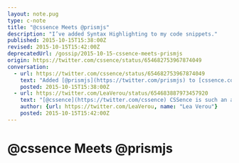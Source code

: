 ```yaml
---
layout: note.pug
type: c-note
title: "@cssence Meets @prismjs"
description: "I’ve added Syntax Highlighting to my code snippets."
published: 2015-10-15T15:38:00Z
revised: 2015-10-15T15:42:00Z
deprecatedUrl: /gossip/2015-10-15-cssence-meets-prismjs
origin: https://twitter.com/cssence/status/654682753967874049
conversation:
  - url: https://twitter.com/cssence/status/654682753967874049
    text: "Added [@prismjs](https://twitter.com/prismjs) to [cssence.com](https://cssence.com/) w/o any #HTML changes, just works atop “good author practices” Thx [@LeaVerou](https://twitter.com/LeaVerou) et al."
    posted: 2015-10-15T15:38:00Z
  - url: https://twitter.com/LeaVerou/status/654683887973457920
    text: "[@cssence](https://twitter.com/cssence) CSSence is such an awesome name! Love it!"
    author: {url: https://twitter.com/LeaVerou, name: "Lea Verou"}
    posted: 2015-10-15T15:42:00Z
---
```


# @cssence Meets @prismjs
